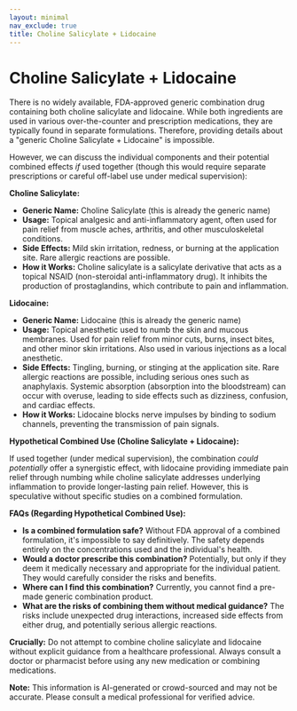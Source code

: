 ```yaml
---
layout: minimal
nav_exclude: true
title: Choline Salicylate + Lidocaine
---
```


# Choline Salicylate + Lidocaine

There is no widely available, FDA-approved generic combination drug containing both choline salicylate and lidocaine. While both ingredients are used in various over-the-counter and prescription medications, they are typically found in separate formulations.  Therefore, providing details about a "generic Choline Salicylate + Lidocaine" is impossible.

However, we can discuss the individual components and their potential combined effects *if* used together (though this would require separate prescriptions or careful off-label use under medical supervision):


**Choline Salicylate:**

* **Generic Name:** Choline Salicylate (this is already the generic name)
* **Usage:** Topical analgesic and anti-inflammatory agent, often used for pain relief from muscle aches, arthritis, and other musculoskeletal conditions.
* **Side Effects:**  Mild skin irritation, redness, or burning at the application site. Rare allergic reactions are possible.
* **How it Works:** Choline salicylate is a salicylate derivative that acts as a topical NSAID (non-steroidal anti-inflammatory drug). It inhibits the production of prostaglandins, which contribute to pain and inflammation.

**Lidocaine:**

* **Generic Name:** Lidocaine (this is already the generic name)
* **Usage:** Topical anesthetic used to numb the skin and mucous membranes.  Used for pain relief from minor cuts, burns, insect bites, and other minor skin irritations. Also used in various injections as a local anesthetic.
* **Side Effects:** Tingling, burning, or stinging at the application site. Rare allergic reactions are possible, including serious ones such as anaphylaxis.  Systemic absorption (absorption into the bloodstream) can occur with overuse, leading to side effects such as dizziness, confusion, and cardiac effects.
* **How it Works:** Lidocaine blocks nerve impulses by binding to sodium channels, preventing the transmission of pain signals.



**Hypothetical Combined Use (Choline Salicylate + Lidocaine):**

If used together (under medical supervision), the combination *could potentially* offer a synergistic effect, with lidocaine providing immediate pain relief through numbing while choline salicylate addresses underlying inflammation to provide longer-lasting pain relief.  However, this is speculative without specific studies on a combined formulation.

**FAQs (Regarding Hypothetical Combined Use):**

* **Is a combined formulation safe?**  Without FDA approval of a combined formulation, it's impossible to say definitively.  The safety depends entirely on the concentrations used and the individual's health.
* **Would a doctor prescribe this combination?**  Potentially, but only if they deem it medically necessary and appropriate for the individual patient.  They would carefully consider the risks and benefits.
* **Where can I find this combination?**  Currently, you cannot find a pre-made generic combination product.
* **What are the risks of combining them without medical guidance?**  The risks include unexpected drug interactions, increased side effects from either drug, and potentially serious allergic reactions.

**Crucially:**  Do not attempt to combine choline salicylate and lidocaine without explicit guidance from a healthcare professional.  Always consult a doctor or pharmacist before using any new medication or combining medications.


**Note:** This information is AI-generated or crowd-sourced and may not be accurate. Please consult a medical professional for verified advice.